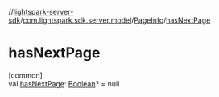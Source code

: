//[lightspark-server-sdk](../../../index.md)/[com.lightspark.sdk.server.model](../index.md)/[PageInfo](index.md)/[hasNextPage](has-next-page.md)

# hasNextPage

[common]\
val [hasNextPage](has-next-page.md): [Boolean](https://kotlinlang.org/api/latest/jvm/stdlib/kotlin/-boolean/index.html)? = null
